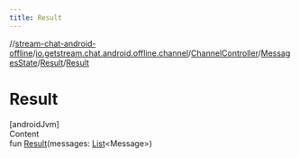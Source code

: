 ```yaml
---
title: Result
---
```

//[stream-chat-android-offline](../../../../../index.md)/[io.getstream.chat.android.offline.channel](../../../index.md)/[ChannelController](../../index.md)/[MessagesState](../index.md)/[Result](index.md)/[Result](Result.md)



# Result  
[androidJvm]  
Content  
fun [Result](Result.md)(messages: [List](https://kotlinlang.org/api/latest/jvm/stdlib/kotlin.collections/-list/index.html)&lt;Message&gt;)  



